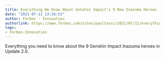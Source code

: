 ```yaml
---
title: Everything We Know About Genshin Impact’s 9 New Inazuma Heroes
date: "2021-07-11 13:28:53"
author: Forbes - Innovation
authorlink: https://www.forbes.com/sites/paultassi/2021/07/11/everything-we-know-about-genshin-impacts-9-new-inazuma-heroes/
tags:
- Forbes-Innovation
---
```

Everything you need to know about the 9 Genshin Impact Inazuma heroes in Update 2.0.